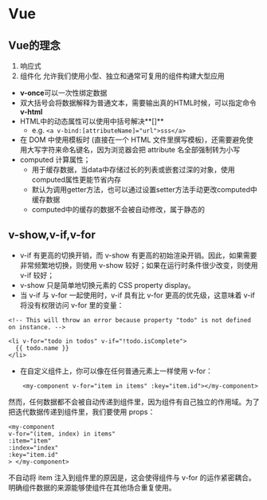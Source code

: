 # Vue

## Vue的理念
1. 响应式
2. 组件化 允许我们使用小型、独立和通常可复用的组件构建大型应用
 
- **v-once**可以一次性绑定数据
- 双大括号会将数据解释为普通文本，需要输出真的HTML时候，可以指定命令**v-html**
- HTML中的动态属性可以使用中括号解决**[]**
    - e.g. ```<a v-bind:[attributeName]="url">sss</a>```
- 在 DOM 中使用模板时 (直接在一个 HTML 文件里撰写模板)，还需要避免使用大写字符来命名键名，因为浏览器会把 attribute 名全部强制转为小写
- computed 计算属性；
    - 用于缓存数据，当data中存储过长的列表或嵌套过深的对象，使用computed属性更能节省内存
    - 默认为调用getter方法，也可以通过设置setter方法手动更改computed中缓存数据
    - computed中的缓存的数据不会被自动修改，属于静态的
## v-show,v-if,v-for
- v-if 有更高的切换开销，而 v-show 有更高的初始渲染开销。因此，如果需要非常频繁地切换，则使用 v-show 较好；如果在运行时条件很少改变，则使用 v-if 较好；
- v-show 只是简单地切换元素的 CSS property display。
- 当 v-if 与 v-for 一起使用时，v-if 具有比 v-for 更高的优先级，这意味着 v-if 将没有权限访问 v-for 里的变量：
```
<!-- This will throw an error because property "todo" is not defined on instance. -->

<li v-for="todo in todos" v-if="!todo.isComplete">
  {{ todo.name }}
</li>

```
- 在自定义组件上，你可以像在任何普通元素上一样使用 v-for：
```
    <my-component v-for="item in items" :key="item.id"></my-component>
```
然而，任何数据都不会被自动传递到组件里，因为组件有自己独立的作用域。为了把迭代数据传递到组件里，我们要使用 props：
```
<my-component
v-for="(item, index) in items"
:item="item"
:index="index"
:key="item.id"
> </my-component>
```
不自动将 item 注入到组件里的原因是，这会使得组件与 v-for 的运作紧密耦合。明确组件数据的来源能够使组件在其他场合重复使用。


